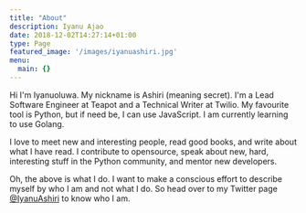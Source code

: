 ```yaml
---
title: "About"
description: Iyanu Ajao
date: 2018-12-02T14:27:14+01:00
type: Page
featured_image: '/images/iyanuashiri.jpg'
menu:
  main: {}
---
```


Hi I'm Iyanuoluwa. My nickname is Ashiri (meaning secret). I'm a Lead Software Engineer at
Teapot and a Technical Writer at Twilio. My favourite tool is Python, but if need be, I can use
JavaScript. I am currently learning to use Golang.

I love to meet new and interesting people, read good books, and write about what I have read. 
I contribute to opensource, speak about new, hard, interesting stuff in the Python community, 
and mentor new developers.

Oh, the above is what I do. I want to make a conscious effort to describe myself by who I am and not what 
I do. So head over to my Twitter page [@IyanuAshiri](https://www.twitter.com/iyanuashiri) to know who I am.